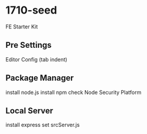 # 1710-seed
FE Starter Kit

## Pre Settings
Editor Config (tab indent)

## Package Manager
install node.js
install npm
check Node Security Platform

## Local Server
install express
set srcServer.js
